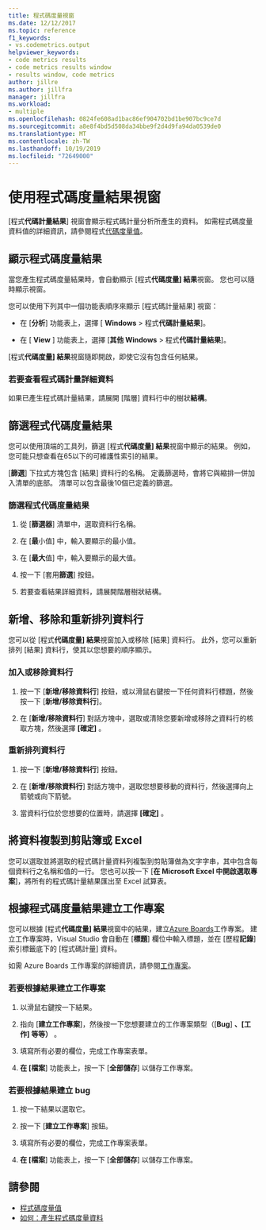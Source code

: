 ```yaml
---
title: 程式碼度量視窗
ms.date: 12/12/2017
ms.topic: reference
f1_keywords:
- vs.codemetrics.output
helpviewer_keywords:
- code metrics results
- code metrics results window
- results window, code metrics
author: jillre
ms.author: jillfra
manager: jillfra
ms.workload:
- multiple
ms.openlocfilehash: 0824fe608ad1bac86ef904702bd1be907bc9ce7d
ms.sourcegitcommit: a8e8f4bd5d508da34bbe9f2d4d9fa94da0539de0
ms.translationtype: MT
ms.contentlocale: zh-TW
ms.lasthandoff: 10/19/2019
ms.locfileid: "72649000"
---
```

# <a name="use-the-code-metrics-results-window"></a>使用程式碼度量結果視窗

[程式**代碼計量結果**] 視窗會顯示程式碼計量分析所產生的資料。 如需程式碼度量資料值的詳細資訊，請參閱程式[代碼度量值](../code-quality/code-metrics-values.md)。

## <a name="display-code-metrics-results"></a>顯示程式碼度量結果

當您產生程式碼度量結果時，會自動顯示 [程式**代碼度量] 結果**視窗。 您也可以隨時顯示視窗。

您可以使用下列其中一個功能表順序來顯示 [程式碼計量結果] 視窗：

- 在 [**分析**] 功能表上，選擇 [ **Windows** >  程式**代碼計量結果**]。

- 在 [ **View** ] 功能表上，選擇 [**其他 Windows** >  程式**代碼計量結果**]。

[程式**代碼度量] 結果**視窗隨即開啟，即使它沒有包含任何結果。

### <a name="to-view-code-metrics-details"></a>若要查看程式碼計量詳細資料

如果已產生程式碼計量結果，請展開 [階層] 資料行中的樹狀**結構**。

## <a name="filter-code-metrics-results"></a>篩選程式代碼度量結果

您可以使用頂端的工具列，篩選 [程式**代碼度量] 結果**視窗中顯示的結果。 例如，您可能只想查看在65以下的可維護性索引的結果。

[**篩選**] 下拉式方塊包含 [結果] 資料行的名稱。 定義篩選時，會將它與縮排一併加入清單的底部。 清單可以包含最後10個已定義的篩選。

### <a name="to-filter-the-code-metrics-results"></a>篩選程式代碼度量結果

1. 從 [**篩選器**] 清單中，選取資料行名稱。

2. 在 [**最**小值] 中，輸入要顯示的最小值。

3. 在 [**最大**值] 中，輸入要顯示的最大值。

4. 按一下 [套用**篩選**] 按鈕。

5. 若要查看結果詳細資料，請展開階層樹狀結構。

## <a name="add-remove-and-rearrange-data-columns"></a>新增、移除和重新排列資料行

您可以從 [程式**代碼度量] 結果**視窗加入或移除 [結果] 資料行。 此外，您可以重新排列 [結果] 資料行，使其以您想要的順序顯示。

### <a name="add-or-remove-a-column"></a>加入或移除資料行

1. 按一下 [**新增/移除資料行**] 按鈕，或以滑鼠右鍵按一下任何資料行標題，然後按一下 [**新增/移除資料行**]。

1. 在 [**新增/移除資料行**] 對話方塊中，選取或清除您要新增或移除之資料行的核取方塊，然後選擇 **[確定]** 。

### <a name="rearrange-columns"></a>重新排列資料行

1. 按一下 [**新增/移除資料行**] 按鈕。

1. 在 [**新增/移除資料行**] 對話方塊中，選取您想要移動的資料行，然後選擇向上箭號或向下箭號。

1. 當資料行位於您想要的位置時，請選擇 **[確定]** 。

## <a name="copy-data-to-the-clipboard-or-excel"></a>將資料複製到剪貼簿或 Excel

您可以選取並將選取的程式碼計量資料列複製到剪貼簿做為文字字串，其中包含每個資料行之名稱和值的一行。 您也可以按一下 [**在 Microsoft Excel 中開啟選取專案**]，將所有的程式碼計量結果匯出至 Excel 試算表。

## <a name="create-a-work-item-based-on-code-metric-results"></a>根據程式碼度量結果建立工作專案

您可以根據 [程式**代碼度量] 結果**視窗中的結果，建立[Azure Boards](/azure/devops/boards/index?view=vsts)工作專案。 建立工作專案時，Visual Studio 會自動在 [**標題**] 欄位中輸入標題，並在 [歷程**記錄**] 索引標籤底下的 [程式碼計量] 資料。

如需 Azure Boards 工作專案的詳細資訊，請參閱[工作專案](/azure/devops/boards/work-items/index?view=vsts)。

### <a name="to-create-a-work-item-based-on-a-result"></a>若要根據結果建立工作專案

1. 以滑鼠右鍵按一下結果。

2. 指向 [**建立工作專案**]，然後按一下您想要建立的工作專案類型（[**Bug**] **、[工作] 等等）** 。

3. 填寫所有必要的欄位，完成工作專案表單。

4. **在 [檔案**] 功能表上，按一下 [**全部儲存**] 以儲存工作專案。

### <a name="to-create-a-bug-based-on-a-result"></a>若要根據結果建立 bug

1. 按一下結果以選取它。

2. 按一下 [**建立工作專案**] 按鈕。

3. 填寫所有必要的欄位，完成工作專案表單。

4. **在 [檔案**] 功能表上，按一下 [**全部儲存**] 以儲存工作專案。

## <a name="see-also"></a>請參閱

- [程式碼度量值](../code-quality/code-metrics-values.md)
- [如何：產生程式碼度量資料](../code-quality/how-to-generate-code-metrics-data.md)
